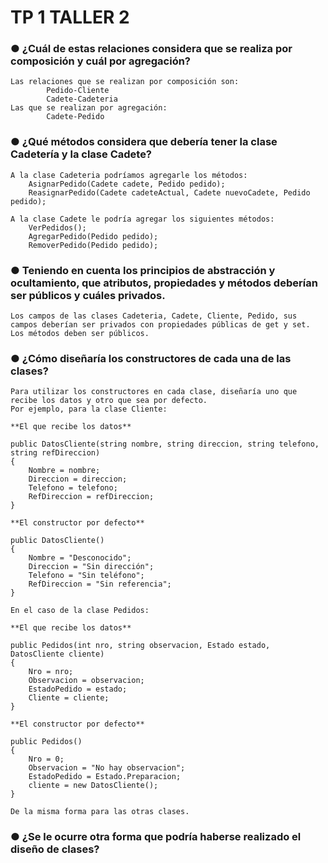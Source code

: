 # TP 1 TALLER 2

### ● ¿Cuál de estas relaciones considera que se realiza por composición y cuál por agregación?
    Las relaciones que se realizan por composición son:
            Pedido-Cliente
            Cadete-Cadeteria
    Las que se realizan por agregación:
            Cadete-Pedido

### ● ¿Qué métodos considera que debería tener la clase Cadetería y la clase Cadete?
    A la clase Cadeteria podríamos agregarle los métodos:
        AsignarPedido(Cadete cadete, Pedido pedido);
        ReasignarPedido(Cadete cadeteActual, Cadete nuevoCadete, Pedido pedido);

    A la clase Cadete le podría agregar los siguientes métodos:
        VerPedidos();
        AgregarPedido(Pedido pedido);
        RemoverPedido(Pedido pedido);
        

### ● Teniendo en cuenta los principios de abstracción y ocultamiento, que atributos, propiedades y métodos deberían ser públicos y cuáles privados.
    Los campos de las clases Cadeteria, Cadete, Cliente, Pedido, sus campos deberían ser privados con propiedades públicas de get y set.
    Los métodos deben ser públicos.

### ● ¿Cómo diseñaría los constructores de cada una de las clases?
    Para utilizar los constructores en cada clase, diseñaría uno que recibe los datos y otro que sea por defecto.
    Por ejemplo, para la clase Cliente:
    
    **El que recibe los datos**
    
    public DatosCliente(string nombre, string direccion, string telefono, string refDireccion)
    {
        Nombre = nombre;
        Direccion = direccion;
        Telefono = telefono;
        RefDireccion = refDireccion;
    }
    
    **El constructor por defecto**
    
    public DatosCliente() 
    {
        Nombre = "Desconocido";
        Direccion = "Sin dirección";
        Telefono = "Sin teléfono";
        RefDireccion = "Sin referencia";
    }

    En el caso de la clase Pedidos:

    **El que recibe los datos**

    public Pedidos(int nro, string observacion, Estado estado, DatosCliente cliente)
    {
        Nro = nro;
        Observacion = observacion;
        EstadoPedido = estado;
        Cliente = cliente;
    }

    **El constructor por defecto**

    public Pedidos()
    {
        Nro = 0;
        Observacion = "No hay observacion";
        EstadoPedido = Estado.Preparacion;
        cliente = new DatosCliente(); 
    }

    De la misma forma para las otras clases.


### ● ¿Se le ocurre otra forma que podría haberse realizado el diseño de clases?

